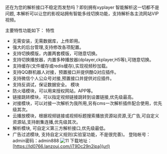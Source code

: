还在为您的解析接口不稳定而发愁吗？即刻拥有xyplayer 智能解析这一切都不是问题, 本解析可以让您的影视站拥有智能多线切换功能，支持解析各主流网站VIP视频。

主要特性功能如下：
特性
* 无需安装，无需数据库，上传即用。
* 强大的后台管理,支持修改各项配置。
* 支持切换模版，内置两套模版，可随意切换。
* 支持切换播放器，内置多种播放器(dplayer,ckplayer,H5等),可随意切换。
* 支持缓存(文件缓存或redis缓存),实现视频秒加载。
* 支持QQ群机器人对接，预置接口并提供酷Q对应插件。
* 支持微信个人公众号对接,预置接口并提供对应插件。
* 支持反调试，保证数据安全。
模块
* 防火墙模块，可以用来授权网站，APP等。
* 链接跳转模块，可以指定视频链接跳转到设置链接,优先级最高。
* 对接模块，可以对接一次解析为我所用,另有cms一次解析插件配合使用，优先级其次。
* 云播放模块，根据视频链接或视频标题搜索播放资源站资源,无广告,可自定义资源站,支持剧集连播,优先级其次。
* 解析模块, 可自定义第三方解析接口,优先级最低。
* 广告过滤模块, 支持自定义规则(实验室功能，不是很完善)。
登陆帐号：admin密码：admin888
![11](https://github.com/user-attachments/assets/34347c04-1e70-4694-9049-b331c72282ca)
下载地址：[https://ld0766.lanzouj.com/iT9Dc29n2ipa](url)